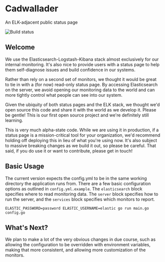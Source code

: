 # Cadwallader
An ELK-adjacent public status page

![Build status](https://protonai.semaphoreci.com/badges/cadwallader.svg)

## Welcome

We use the Elasticsearch-Logstash-Kibana stack almost exclusively for our internal monitoring. It's also nice to provide users with a status page to help them self-diagnose issues and build confidence in our systems.

Rather than rely on a second set of monitors, we thought it would be great to tie in with a (for now) read-only status page. By accessing Elasticsearch on the server, we avoid opening our monitoring data to the world and can more tightly control what people can see into our system.

Given the ubiquity of both status pages and the ELK stack, we thought we'd open source this code and share it with the world as we develop it. Please be gentle! This is our first open source project and we're definitely still learning.

This is very much alpha-state code. While we are using it in production, if a status page is a mission-critical tool for your organization, we'd recommend holding off deploying this in lieu of what you're using now. It's also subject to massive breaking changes as we build it out, so please be careful. That said, if you do use it or want to contribute, please get in touch!

## Basic Usage

The current version expects the config.yml to be in the same working directory the application runs from. There are a few basic configuration options as outlined in `config.yml.example`. The `elasticsearch` block specifies where to read monitoring data. The `server` block specifies how to run the server, and the `services` block specifies which monitors to report.

`ELASTIC_PASSWORD=password ELASTIC_USERNAME=elastic go run main.go config.go` 

## What's Next?

We plan to make a lot of the very obvious changes in due course, such as allowing the configuration to be overridden with environment variables, making that more consistent, and allowing more customization of the monitors.
